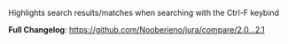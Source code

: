 Highlights search results/matches when searching with the Ctrl-F keybind

**Full Changelog**: https://github.com/Nooberieno/jura/compare/2.0...2.1